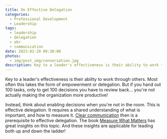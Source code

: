 ```yaml
---
title: On Effective Delegation
categories:
  - Professional Development
  - Leadership
tags:
  - leadership
  - delegation
  - okr
  - communication
date: 2023-02-28 09:30:00
photos: 
  - img/post_img/conversation.jpg
description: Key to a leader's effectiveness is their ability to work through others. So how do you do that?
---
```

Key to a leader's effectiveness is their ability to work through others. Most often this takes the form of empowerment or delegation. But if you hand out 100 tasks, only to get 100 decisions you have to review back... you're not actually making the organization more productive!

Instead, think about enabling decisions when you're not in the room. This is effective delegation. It requires a shared understanding of what is important, and how to measure it. [Clear communication](./2019/05/06/improve-your-clarity-of-communication/) then is a prerequisite to effective delegation. The book [Measure What Matters](https://www.amazon.com/Measure-What-Matters-Google-Foundation/dp/0525536221) has great insights on this topic. And these insights are applicable for leading both up and down the ladder!